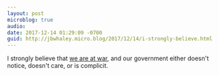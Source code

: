 ```yaml
---
layout: post
microblog: true
audio: 
date: 2017-12-14 01:29:09 -0700
guid: http://jbwhaley.micro.blog/2017/12/14/i-strongly-believe.html
---
```

I strongly believe that [we are at war](https://arstechnica.com/information-technology/2017/12/suspicious-event-routes-traffic-for-big-name-sites-through-russia/), and our government either doesn't notice, doesn't care, or is complicit.
